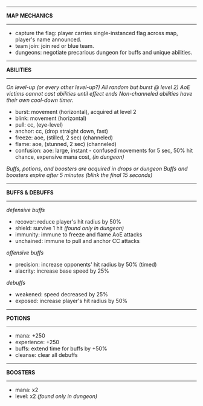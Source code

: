 *******************
**MAP MECHANICS**
*******************

- capture the flag:   player carries single-instanced flag across map, player's name announced.
- team join:          join red or blue team.
- dungeons:           negotiate precarious dungeon for buffs and unique abilities.

*******************
**ABILITIES**
*******************
*On level-up (or every other level-up?)*
*All random but burst @ level 2)*
*AoE victims cannot cast abilities until effect ends*
*Non-channeled abilities have their own cool-down timer.*

- burst:      movement (horizontal), acquired at level 2
- blink:      movement (horizontal)
- pull:       cc, (eye-level)
- anchor:     cc, (drop straight down, fast)
- freeze:     aoe, (stilled, 2 sec) (channeled)
- flame:      aoe, (stunned, 2 sec) (channeled)
- confusion:  aoe: large, instant - confused movements for 5 sec, 50% hit chance, expensive mana cost, *(in dungeon)*

*Buffs, potions, and boosters are acquired in drops or dungeon*
*Buffs and boosters expire after 5 minutes (blink the final 15 seconds)*

*******************
**BUFFS & DEBUFFS**
*******************
*defensive buffs*
- recover:    reduce player's hit radius by 50%
- shield:     survive 1 hit *(found only in dungeon)*
- immunity:   immune to freeze and flame AoE attacks
- unchained:  immune to pull and anchor CC attacks

*offensive buffs*
- precision:   increase opponents' hit radius by 50% (timed)
- alacrity:    increase base speed by 25%

*debuffs*
- weakened:    speed decreased by 25%
- exposed:     increase player's hit radius by 50%

*******************
**POTIONS**
*******************
- mana:        +250
- experience:  +250
- buffs:       extend time for buffs by +50%
- cleanse:     clear all debuffs

*******************
**BOOSTERS**
*******************
- mana:       x2
- level:      x2 *(found only in dungeon)*
